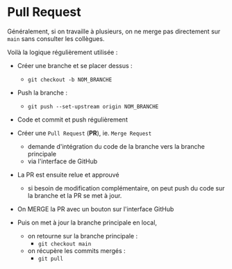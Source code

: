 # Pull Request

Généralement, si on travaille à plusieurs, on ne merge pas directement sur `main` sans consulter les collègues.

Voilà la logique régulièrement utilisée : 

- Créer une branche et se placer dessus :
  - `git checkout -b NOM_BRANCHE`

- Push la branche :
  - `git push --set-upstream origin NOM_BRANCHE`

- Code et commit et push régulièrement

- Créer une `Pull Request` (**PR**), ie. `Merge Request` 
  - demande d'intégration du code de la branche vers la branche principale
  - via l'interface de GitHub

- La PR est ensuite relue et approuvé
  - si besoin de modification complémentaire, on peut push du code sur la branche et la PR se met à jour.

- On MERGE la PR avec un bouton sur l'interface GitHub

- Puis on met à jour la branche principale en local, 
  - on retourne sur la branche principale :
    - `git checkout main`
  - on récupère les commits mergés : 
    - `git pull`

